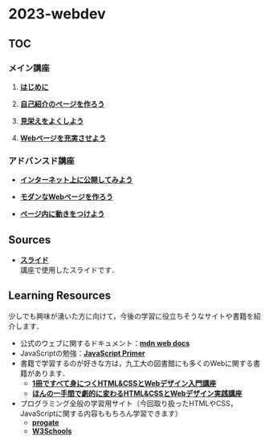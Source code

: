 # 2023-webdev
## TOC
### メイン講座
1. **[はじめに](docs/main-intro.md)**
   
2. **[自己紹介のページを作ろう](docs/main-html.md)**
   
3. **[見栄えをよくしよう](docs/main-css.md)**
   
4. **[Webページを充実させよう](docs/main-final.md)**

### アドバンスド講座
<!-- 各コースの詳細は[こちら](docs/advanced.md)から． -->
- **[インターネット上に公開してみよう](docs/advanced-publish.md)**
  
- **[モダンなWebページを作ろう](docs/advanced-css.md)**
  
- **[ページ内に動きをつけよう](docs/advanced-js.md)**

## Sources
- **[スライド]()**  
講座で使用したスライドです．
## Learning Resources
少しでも興味が湧いた方に向けて，今後の学習に役立ちそうなサイトや書籍を紹介します．
- 公式のウェブに関するドキュメント：**[mdn web docs](https://developer.mozilla.org/ja/docs/Learn/Getting_started_with_the_web)**
- JavaScriptの勉強：**[JavaScript Primer](https://jsprimer.net/)**
- 書籍で学習するのが好きな方は，九工大の図書館にも多くのWebに関する書籍があります．
  - **[1冊ですべて身につくHTML&CSSとWebデザイン入門講座](https://www.lib.kyutech.ac.jp/opac/volume/822106)**
  - **[ほんの一手間で劇的に変わるHTML&CSSとWebデザイン実践講座](https://www.lib.kyutech.ac.jp/opac/volume/849327)**
- プログラミング全般の学習用サイト（今回取り扱ったHTMLやCSS，JavaScriptに関する内容ももちろん学習できます）
  - **[progate](https://prog-8.com/)**
  - **[W3Schools](https://www.w3schools.com/)**